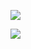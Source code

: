 ![](https://ae01.alicdn.com/kf/H800819fd0045436aa2ca109569706eaft.jpg)



![](https://ae01.alicdn.com/kf/Hfd2a8ed1134e43b0b168cb92243f7309H.jpg)



